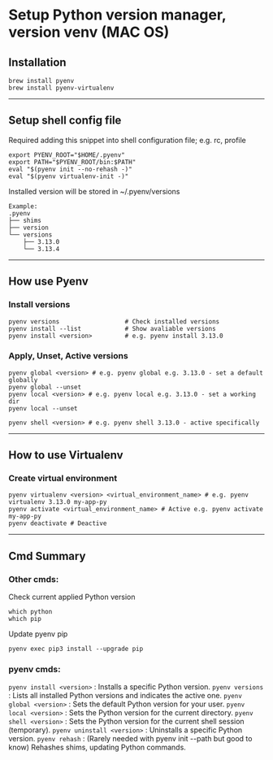 # Setup Python version manager, version venv (MAC OS)

## Installation
```
brew install pyenv
brew install pyenv-virtualenv
```
---

## Setup shell config file
Required adding this snippet into shell configuration file; e.g. rc, profile
```
export PYENV_ROOT="$HOME/.pyenv"
export PATH="$PYENV_ROOT/bin:$PATH"
eval "$(pyenv init --no-rehash -)"
eval "$(pyenv virtualenv-init -)"
```
Installed version will be stored in ~/.pyenv/versions
```
Example:
.pyenv
├── shims
├── version
└── versions
    ├── 3.13.0
    └── 3.13.4
```
---

## How use Pyenv

### Install versions
```
pyenv versions                  # Check installed versions
pyenv install --list            # Show avaliable versions
pyenv install <version>         # e.g. pyenv install 3.13.0

```
### Apply, Unset, Active versions
```
pyenv global <version> # e.g. pyenv global e.g. 3.13.0 - set a default globally
pyenv global --unset
pyenv local <version> # e.g. pyenv local e.g. 3.13.0 - set a working dir
pyenv local --unset

pyenv shell <version> # e.g. pyenv shell 3.13.0 - active specifically
```
---

## How to use Virtualenv

### Create virtual environment
```
pyenv virtualenv <version> <virtual_environment_name> # e.g. pyenv virtualenv 3.13.0 my-app-py
pyenv activate <virtual_environment_name> # Active e.g. pyenv activate my-app-py
pyenv deactivate # Deactive
```

---
## Cmd Summary
### Other cmds:
Check current applied Python version
```
which python
which pip
```
Update pyenv pip
```
pyenv exec pip3 install --upgrade pip

```

### pyenv cmds:
`pyenv install <version>` : Installs a specific Python version.
`pyenv versions` : Lists all installed Python versions and indicates the active one.
`pyenv global <version>` : Sets the default Python version for your user.
`pyenv local <version>` : Sets the Python version for the current directory.
`pyenv shell <version>` : Sets the Python version for the current shell session (temporary).
`pyenv uninstall <version>` : Uninstalls a specific Python version.
`pyenv rehash` : (Rarely needed with pyenv init --path but good to know) Rehashes shims, updating Python commands.
